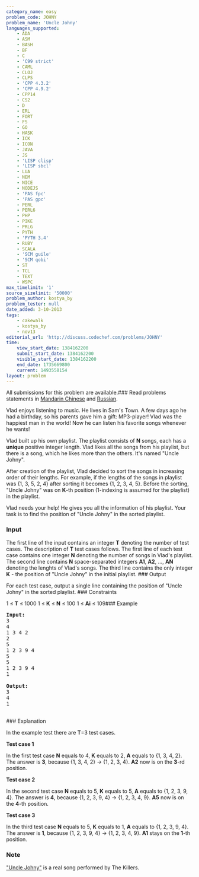 ```yaml
---
category_name: easy
problem_code: JOHNY
problem_name: 'Uncle Johny'
languages_supported:
    - ADA
    - ASM
    - BASH
    - BF
    - C
    - 'C99 strict'
    - CAML
    - CLOJ
    - CLPS
    - 'CPP 4.3.2'
    - 'CPP 4.9.2'
    - CPP14
    - CS2
    - D
    - ERL
    - FORT
    - FS
    - GO
    - HASK
    - ICK
    - ICON
    - JAVA
    - JS
    - 'LISP clisp'
    - 'LISP sbcl'
    - LUA
    - NEM
    - NICE
    - NODEJS
    - 'PAS fpc'
    - 'PAS gpc'
    - PERL
    - PERL6
    - PHP
    - PIKE
    - PRLG
    - PYTH
    - 'PYTH 3.4'
    - RUBY
    - SCALA
    - 'SCM guile'
    - 'SCM qobi'
    - ST
    - TCL
    - TEXT
    - WSPC
max_timelimit: '1'
source_sizelimit: '50000'
problem_author: kostya_by
problem_tester: null
date_added: 3-10-2013
tags:
    - cakewalk
    - kostya_by
    - nov13
editorial_url: 'http://discuss.codechef.com/problems/JOHNY'
time:
    view_start_date: 1384162200
    submit_start_date: 1384162200
    visible_start_date: 1384162200
    end_date: 1735669800
    current: 1493558154
layout: problem
---
```

All submissions for this problem are available.###  Read problems statements in [Mandarin Chinese](http://www.codechef.com/download/translated/NOV13/mandarin/JOHNY.pdf) and [Russian](http://www.codechef.com/download/translated/NOV13/russian/JOHNY.PDF).

Vlad enjoys listening to music. He lives in Sam's Town. A few days ago he had a birthday, so his parents gave him a gift: MP3-player! Vlad was the happiest man in the world! Now he can listen his favorite songs whenever he wants!

Vlad built up his own playlist. The playlist consists of **N** songs, each has a **unique** positive integer length. Vlad likes all the songs from his playlist, but there is a song, which he likes more than the others. It's named "Uncle Johny".

After creation of the playlist, Vlad decided to sort the songs in increasing order of their lengths. For example, if the lengths of the songs in playlist was {1, 3, 5, 2, 4} after sorting it becomes {1, 2, 3, 4, 5}. Before the sorting, "Uncle Johny" was on **K**-th position (1-indexing is assumed for the playlist) in the playlist.

Vlad needs your help! He gives you all the information of his playlist. Your task is to find the position of "Uncle Johny" in the sorted playlist.

### Input

The first line of the input contains an integer **T** denoting the number of test cases. The description of **T** test cases follows.  The first line of each test case contains one integer **N** denoting the number of songs in Vlad's playlist. The second line contains **N** space-separated integers **A1**, **A2**, ..., **AN** denoting the lenghts of Vlad's songs. The third line contains the only integer **K** - the position of "Uncle Johny" in the initial playlist. ### Output

For each test case, output a single line containing the position of "Uncle Johny" in the sorted playlist. ### Constraints

1 ≤ **T** ≤ 1000 1 ≤ **K** ≤ **N** ≤ 100 1 ≤ **Ai** ≤ 109### Example

<pre><b>Input:</b>
3
4
1 3 4 2
2
5
1 2 3 9 4
5
5
1 2 3 9 4 
1

<b>Output:</b>
3
4
1

</pre>### Explanation
In the example test there are **T**=3 test cases.

**Test case 1**

In the first test case **N** equals to 4, **K** equals to 2, **A** equals to {1, 3, 4, 2}. The answer is **3**, because {1, 3, 4, 2} -> {1, 2, 3, 4}. **A2** now is on the **3**-rd position.

**Test case 2**

In the second test case **N** equals to 5, **K** equals to 5, **A** equals to {1, 2, 3, 9, 4}. The answer is **4**, because {1, 2, 3, 9, 4} -> {1, 2, 3, 4, 9}. **A5** now is on the **4**-th position.

**Test case 3**

In the third test case **N** equals to 5, **K** equals to 1, **A** equals to {1, 2, 3, 9, 4}. The answer is **1**, because {1, 2, 3, 9, 4} -> {1, 2, 3, 4, 9}. **A1** stays on the **1**-th position.

### Note

["Uncle Johny"](http://www.last.fm/music/The+Killers/_/Uncle+Johny) is a real song performed by The Killers.
